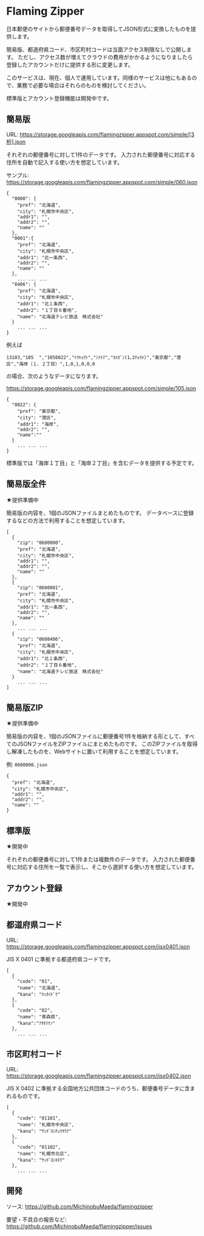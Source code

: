 # Flaming Zipper

日本郵便のサイトから郵便番号データを取得してJSON形式に変換したものを提供します。

簡易版、都道府県コード、市区町村コードは当面アクセス制限なしで公開します。
ただし、アクセス数が増えてクラウドの費用がかかるようになりましたら登録したアカウントだけに提供する形に変更します。

このサービスは、現在、個人で運用しています。同様のサービスは他にもあるので、業務で必要な場合はそれらのものを検討してください。

標準版とアカウント登録機能は開発中です。

## 簡易版

URL: https://storage.googleapis.com/flamingzipper.appspot.com/simple/[3桁].json

それぞれの郵便番号に対して1件のデータです。
入力された郵便番号に対応する住所を自動で記入する使い方を想定しています。

サンプル: <https://storage.googleapis.com/flamingzipper.appspot.com/simple/060.json>

```
{
  "0000": {
    "pref": "北海道",
    "city": "札幌市中央区",
    "addr1": "",
    "addr2": "",
    "name": ""
  },
  "0001":{
    "pref": "北海道",
    "city": "札幌市中央区",
    "addr1": "北一条西",
    "addr2": "",
    "name": ""
  },
    ... ... ...
  "8406": {
    "pref": "北海道",
    "city": "札幌市中央区",
    "addr1": "北１条西",
    "addr2": "１丁目６番地",
    "name": "北海道テレビ放送　株式会社"
  }
    ... ... ...
}
```

例えば

```
13103,"105  ","1050022","ﾄｳｷｮｳﾄ","ﾐﾅﾄｸ","ｶｲｶﾞﾝ(1､2ﾁｮｳﾒ)","東京都","港区","海岸（１、２丁目）",1,0,1,0,0,0
```

の場合、次のようなデータになります。

<https://storage.googleapis.com/flamingzipper.appspot.com/simple/105.json>

```
{
  "0022": {
    "pref": "東京都",
    "city": "港区",
    "addr1": "海岸",
    "addr2": "",
    "name":""
  }
    ... ... ...
} 
```

標準版では「海岸１丁目」と「海岸２丁目」を含むデータを提供する予定です。

## 簡易版全件

★提供準備中

簡易版の内容を、1個のJSONファイルまとめたものです。
データベースに登録するなどの方法で利用することを想定しています。

```
[
  {
    "zip": "0600000",
    "pref": "北海道",
    "city": "札幌市中央区",
    "addr1": "",
    "addr2": "",
    "name": ""
  },
  {
    "zip": "0600001",
    "pref": "北海道",
    "city": "札幌市中央区",
    "addr1": "北一条西",
    "addr2": "",
    "name": ""
  },
    ... ... ...
  {
    "zip": "0608406",
    "pref": "北海道",
    "city": "札幌市中央区",
    "addr1": "北１条西",
    "addr2": "１丁目６番地",
    "name": "北海道テレビ放送　株式会社"
  }
    ... ... ...
]
```

## 簡易版ZIP

★提供準備中

簡易版の内容を、1個のJSONファイルに郵便番号1件を格納する形として、すべてのJSONファイルをZIPファイルにまとめたものです。
このZIPファイルを取得し解凍したものを、Webサイトに置いて利用することを想定しています。

例: `0600000.json`

```
{
  "pref": "北海道",
  "city": "札幌市中央区",
  "addr1": "",
  "addr2": "",
  "name": ""
}
```

## 標準版

★開発中

それぞれの郵便番号に対して1件または複数件のデータです。
入力された郵便番号に対応する住所を一覧で表示し、そこから選択する使い方を想定しています。

## アカウント登録

★開発中

## 都道府県コード

URL: <https://storage.googleapis.com/flamingzipper.appspot.com/jisx0401.json>

JIS X 0401 に準拠する都道府県コードです。

```
[
  {
    "code": "01",
    "name": "北海道",
    "kana": "ﾎｯｶｲﾄﾞｳ"
  },
  {
    "code": "02",
    "name": "青森県",
    "kana":"ｱｵﾓﾘｹﾝ"
  },
    ... ... ...
```

## 市区町村コード

URL: <https://storage.googleapis.com/flamingzipper.appspot.com/jisx0402.json>

JIS X 0402 に準拠する全国地方公共団体コードのうち、郵便番号データに含まれるものです。

```
[
  {
    "code": "01101",
    "name": "札幌市中央区",
    "kana": "ｻｯﾎﾟﾛｼﾁｭｳｵｳｸ"
  },
  {
    "code": "01102",
    "name": "札幌市北区",
    "kana": "ｻｯﾎﾟﾛｼｷﾀｸ"
  },
    ... ... ...
```

## 開発

ソース: <https://github.com/MichinobuMaeda/flamingzipper>

要望・不具合の報告など: <https://github.com/MichinobuMaeda/flamingzipper/issues>
